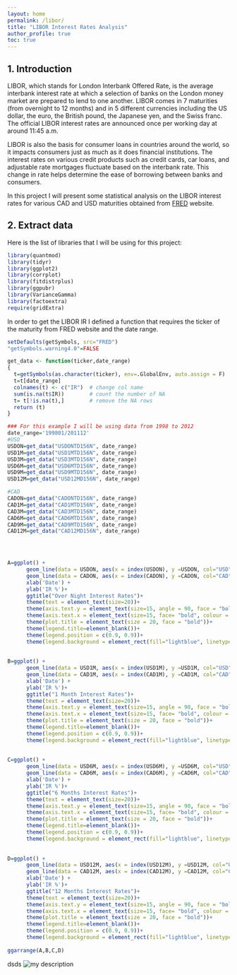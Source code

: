 ```yaml
---
layout: home
permalink: /libor/
title: "LIBOR Interest Rates Analysis"
author_profile: true
toc: true
---
```

## 1. Introduction
LIBOR, which stands for London Interbank Offered Rate, is the average interbank interest rate at which a selection of banks on the London money market are prepared to lend to one another. LIBOR comes in 7 maturities (from overnight to 12 months) and in 5 different currencies including the US dollar, the euro, the British pound, the Japanese yen, and the Swiss franc. The official LIBOR interest rates are announced once per working day at around 11:45 a.m. 

LIBOR is also the basis for consumer loans in countries around the world, so it impacts consumers just as much as it does financial institutions. The interest rates on various credit products such as credit cards, car loans, and adjustable rate mortgages fluctuate based on the interbank rate. This change in rate helps determine the ease of borrowing between banks and consumers.

In this project I will present some statistical analysis on the LIBOR interest rates for various CAD and USD maturities obtained from [FRED](https://fred.stlouisfed.org/) website.

## 2. Extract data

Here is the list of libraries that I will be using for this project:
``` r
library(quantmod) 
library(tidyr)
library(ggplot2)
library(corrplot)
library(fitdistrplus)
library(ggpubr)
library(VarianceGamma)
library(factoextra)
require(gridExtra)
```

In order to get the LIBOR IR I defined a function that requires the ticker of the maturity from FRED website and the date range. 
``` r
setDefaults(getSymbols, src="FRED")
"getSymbols.warning4.0"=FALSE

get_data <- function(ticker,date_range)
{
  t=getSymbols(as.character(ticker), env=.GlobalEnv, auto.assign = F)
  t=t[date_range]
  colnames(t) <- c("IR")  # change col name
  sum(is.na(t$IR))        # count the number of NA
  t= t[!is.na(t),]        # remove the NA rows
  return (t)
}  

### For this example I will be using data from 1998 to 2012
date_range='199801/201112'
#USD
USDON=get_data("USDONTD156N", date_range)
USD1M=get_data("USD1MTD156N", date_range)
USD3M=get_data("USD3MTD156N", date_range)
USD6M=get_data("USD6MTD156N", date_range)
USD9M=get_data("USD9MTD156N", date_range)
USD12M=get_data("USD12MD156N", date_range)

#CAD
CADON=get_data("CADONTD156N", date_range)
CAD1M=get_data("CAD1MTD156N", date_range)
CAD3M=get_data("CAD3MTD156N", date_range)
CAD6M=get_data("CAD6MTD156N", date_range)
CAD9M=get_data("CAD9MTD156N", date_range)
CAD12M=get_data("CAD12MD156N", date_range)



  
A=ggplot() + 
      geom_line(data = USDON, aes(x = index(USDON), y =USDON, col="USD", group=1), size=1.5) +
      geom_line(data = CADON, aes(x = index(CADON), y =CADON, col="CAD", group=1),size=1.5) +
      xlab('Date') +
      ylab('IR %')+
      ggtitle("Over Night Interest Rates")+
      theme(text = element_text(size=20))+
      theme(axis.text.y = element_text(size=15, angle = 90, face = "bold" , colour = "black"))+
      theme(axis.text.x = element_text(size=15, face= "bold", colour = 'black'))+
      theme(plot.title = element_text(size = 20, face = "bold"))+  
      theme(legend.title=element_blank())+
      theme(legend.position = c(0.9, 0.9))+
      theme(legend.background = element_rect(fill="lightblue", linetype="solid", colour ="darkblue"))
    
    
B=ggplot() + 
      geom_line(data = USD1M, aes(x = index(USD1M), y =USD1M, col="USD", group=1), size=1.5) +
      geom_line(data = CAD1M, aes(x = index(CAD1M), y =CAD1M, col="CAD", group=1),size=1.5) +
      xlab('Date') +
      ylab('IR %')+
      ggtitle("1 Month Interest Rates")+
      theme(text = element_text(size=20))+
      theme(axis.text.y = element_text(size=15, angle = 90, face = "bold" , colour = "black"))+
      theme(axis.text.x = element_text(size=15, face= "bold", colour = 'black'))+
      theme(plot.title = element_text(size = 20, face = "bold"))+  
      theme(legend.title=element_blank())+
      theme(legend.position = c(0.9, 0.9))+
      theme(legend.background = element_rect(fill="lightblue", linetype="solid", colour ="darkblue"))
    
    
C=ggplot() + 
      geom_line(data = USD6M, aes(x = index(USD6M), y =USD6M, col="USD", group=1), size=1.5) +
      geom_line(data = CAD6M, aes(x = index(CAD6M), y =CAD6M, col="CAD", group=1),size=1.5) +
      xlab('Date') +
      ylab('IR %')+
      ggtitle("6 Months Interest Rates")+
      theme(text = element_text(size=20))+
      theme(axis.text.y = element_text(size=15, angle = 90, face = "bold" , colour = "black"))+
      theme(axis.text.x = element_text(size=15, face= "bold", colour = 'black'))+
      theme(plot.title = element_text(size = 20, face = "bold"))+  
      theme(legend.title=element_blank())+
      theme(legend.position = c(0.9, 0.9))+
      theme(legend.background = element_rect(fill="lightblue", linetype="solid", colour ="darkblue"))
    
    
D=ggplot() + 
      geom_line(data = USD12M, aes(x = index(USD12M), y =USD12M, col="USD", group=1), size=1.5) +
      geom_line(data = CAD12M, aes(x = index(CAD12M), y =CAD12M, col="CAD", group=1),size=1.5) +
      xlab('Date') +
      ylab('IR %')+
      ggtitle("12 Months Interest Rates")+
      theme(text = element_text(size=20))+
      theme(axis.text.y = element_text(size=15, angle = 90, face = "bold" , colour = "black"))+
      theme(axis.text.x = element_text(size=15, face= "bold", colour = 'black'))+
      theme(plot.title = element_text(size = 20, face = "bold"))+  
      theme(legend.title=element_blank())+
      theme(legend.position = c(0.9, 0.9))+
      theme(legend.background = element_rect(fill="lightblue", linetype="solid", colour ="darkblue"))
    
ggarrange(A,B,C,D)
```
dsds
<img src="{{ site.url }}{{ site.baseurl }}/images/LIBOR/IR.jpeg" alt="my description">